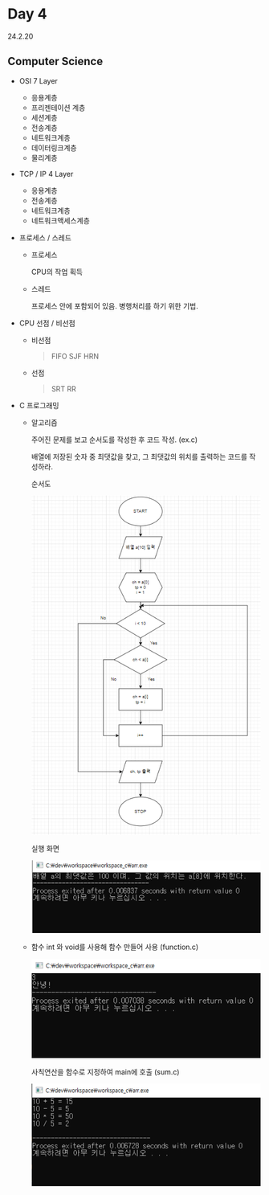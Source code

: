# Day 4
24.2.20

## Computer Science

- OSI 7 Layer                                 
  * 응용계층                                     
  * 프리젠테이션 계층                             
  * 세션계층                 
  * 전송계층                                  
  * 네트워크계층
  * 데이터링크계층
  * 물리계층
 
- TCP / IP 4 Layer

  * 응용계층
  * 전송계층
  * 네트워크계층
  * 네트워크액세스계층

- 프로세스 / 스레드

  * 프로세스

     CPU의 작업 획득

  * 스레드
 
     프로세스 안에 포함되어 있음. 병행처리를 하기 위한 기법.

- CPU 선점 / 비선점

   * 비선점

     > FIFO
     > SJF
     > HRN

  * 선점

    > SRT
    > RR
    
- C 프로그래밍

  * 알고리즘

    주어진 문제를 보고 순서도를 작성한 후 코드 작성. (ex.c)

    배열에 저장된 숫자 중 최댓값을 찾고, 그 최댓값의 위치를 출력하는 코드를 작성하라.

       순서도

    ![이미지](./img/ex.PNG)

       실행 화면

    ![이미지](./img/ex2.PNG)

  * 함수
    int 와 void를 사용해 함수 만들어 사용 (function.c)

    ![이미지](./img/function.PNG)

    사칙연산을 함수로 지정하여 main에 호출 (sum.c)

    ![이미지](./img/sum.PNG)
